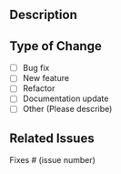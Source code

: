 ## Description

<!-- Provide a clear and concise description of what this pull request does. -->

## Type of Change

- [ ] Bug fix
- [ ] New feature
- [ ] Refactor
- [ ] Documentation update
- [ ] Other (Please describe)

## Related Issues

<!-- Link any related issues by providing the issue number. -->

Fixes # (issue number)

<!-- Closes # (issue number)   -->
<!-- Refs # (issue number)   -->
